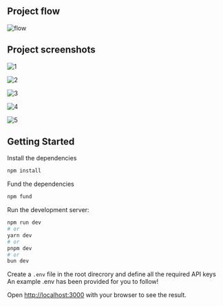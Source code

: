 ## Project flow
![flow](https://github.com/user-attachments/assets/501f3839-31d4-4e8d-8af4-5c59ee39b1b7)

## Project screenshots
![1](https://github.com/user-attachments/assets/74647229-eaac-4d17-9d86-281cd4c85d68)

![2](https://github.com/user-attachments/assets/b7493866-f616-4485-9406-6b5727aeecd8)

![3](https://github.com/user-attachments/assets/640214f1-f9bf-4b15-8afc-3cc68429c3df)

![4](https://github.com/user-attachments/assets/7c4b8d5b-dd0a-4e23-8f8f-a0ddeedce019)

![5](https://github.com/user-attachments/assets/d7701c58-9019-42ab-b7de-22aab5af302a)

## Getting Started

Install the dependencies

```bash
npm install
```

Fund the dependencies
```bash
npm fund
```

Run the development server:

```bash
npm run dev
# or
yarn dev
# or
pnpm dev
# or
bun dev
```

Create a ```.env``` file in the root direcrory and define all the required API keys
An example .env has been provided for you to follow!

Open [http://localhost:3000](http://localhost:3000) with your browser to see the result.
